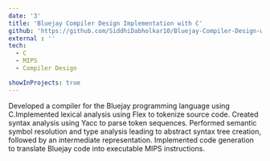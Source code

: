 ```yaml
---
date: '3'
title: 'Bluejay Compiler Design Implementation with C'
github: 'https://github.com/SiddhiDabholkar10/Bluejay-Compiler-Design-with-C.git'
external : ''
tech:
  - C
  - MIPS
  - Compiler Design

showInProjects: true
---
```


Developed a compiler for the Bluejay programming language using C.Implemented lexical analysis using Flex to tokenize source code. Created syntax analysis using Yacc to parse token sequences. Performed semantic symbol resolution and type analysis leading to abstract syntax tree creation, followed by an intermediate representation. Implemented code generation to translate Bluejay code into executable MIPS instructions.